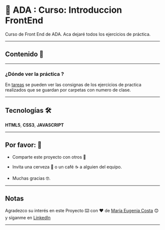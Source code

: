 # :book: ADA : Curso: Introduccion FrontEnd

Curso de Front End de ADA. Aca dejaré todos los ejercicios de práctica.

---
## Contenido 🚀


---

### ¿Dónde ver la práctica ?

En [tareas]() se pueden ver las consignas de los ejercicios de practica realizados que se guardan por carpetas con numero de clase.

---


## Tecnologías 🛠️

**HTML5**, **CSS3**, **JAVASCRIPT**

---

## Por favor: 🎁

* Comparte este proyecto con otros 📢

* Invita una cerveza 🍺 o un café ☕ a alguien del equipo.

* Muchas gracias 🤓.

---

## Notas

Agradezco su interés en este Proyecto ⌨️ con ❤️ de [María Eugenia Costa](https://github.com/eugenia1984) 😊 y síganme en [LinkedIn](http://www.linkedin.com/in/maríaeugeniacosta)

---
